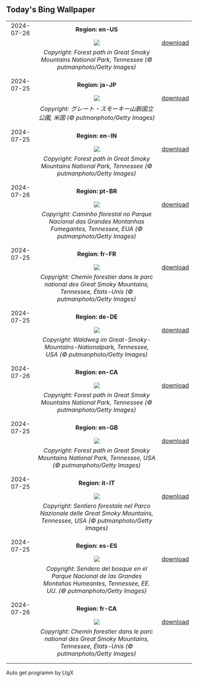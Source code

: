 ## Today's Bing Wallpaper
|      |      |      |
| :----: | :----: | :----: |
|2024-07-26|**Region: en-US**||
||![](https://www.bing.com/th?id=OHR.SmokyMountainTrail_EN-US9730767535_UHD.jpg&pid=hp&w=1152&h=648&rs=1&c=4)| [download](https://www.bing.com/th?id=OHR.SmokyMountainTrail_EN-US9730767535_UHD.jpg)|
||*Copyright: Forest path in Great Smoky Mountains National Park, Tennessee (© putmanphoto/Getty Images)*
||
|||
|2024-07-25|**Region: ja-JP**||
||![](https://www.bing.com/th?id=OHR.SmokyMountainTrail_JA-JP3526148027_UHD.jpg&pid=hp&w=1152&h=648&rs=1&c=4)| [download](https://www.bing.com/th?id=OHR.SmokyMountainTrail_JA-JP3526148027_UHD.jpg)|
||*Copyright: グレート・スモーキー山脈国立公園, 米国 (© putmanphoto/Getty Images)*
||
|||
|2024-07-25|**Region: en-IN**||
||![](https://www.bing.com/th?id=OHR.SmokyMountainTrail_EN-IN0121082113_UHD.jpg&pid=hp&w=1152&h=648&rs=1&c=4)| [download](https://www.bing.com/th?id=OHR.SmokyMountainTrail_EN-IN0121082113_UHD.jpg)|
||*Copyright: Forest path in Great Smoky Mountains National Park, Tennessee (© putmanphoto/Getty Images)*
||
|||
|2024-07-26|**Region: pt-BR**||
||![](https://www.bing.com/th?id=OHR.SmokyMountainTrail_PT-BR2635483756_UHD.jpg&pid=hp&w=1152&h=648&rs=1&c=4)| [download](https://www.bing.com/th?id=OHR.SmokyMountainTrail_PT-BR2635483756_UHD.jpg)|
||*Copyright: Caminho florestal no Parque Nacional das Grandes Montanhas Fumegantes, Tennessee, EUA (© putmanphoto/Getty Images)*
||
|||
|2024-07-25|**Region: fr-FR**||
||![](https://www.bing.com/th?id=OHR.SmokyMountainTrail_FR-FR2588316883_UHD.jpg&pid=hp&w=1152&h=648&rs=1&c=4)| [download](https://www.bing.com/th?id=OHR.SmokyMountainTrail_FR-FR2588316883_UHD.jpg)|
||*Copyright: Chemin forestier dans le parc national des Great Smoky Mountains, Tennessee, États-Unis (© putmanphoto/Getty Images)*
||
|||
|2024-07-25|**Region: de-DE**||
||![](https://www.bing.com/th?id=OHR.SmokyMountainTrail_DE-DE2050151888_UHD.jpg&pid=hp&w=1152&h=648&rs=1&c=4)| [download](https://www.bing.com/th?id=OHR.SmokyMountainTrail_DE-DE2050151888_UHD.jpg)|
||*Copyright: Waldweg im Great-Smoky-Mountains-Nationalpark, Tennessee, USA (© putmanphoto/Getty Images)*
||
|||
|2024-07-26|**Region: en-CA**||
||![](https://www.bing.com/th?id=OHR.SmokyMountainTrail_EN-CA9002253362_UHD.jpg&pid=hp&w=1152&h=648&rs=1&c=4)| [download](https://www.bing.com/th?id=OHR.SmokyMountainTrail_EN-CA9002253362_UHD.jpg)|
||*Copyright: Forest path in Great Smoky Mountains National Park, Tennessee (© putmanphoto/Getty Images)*
||
|||
|2024-07-25|**Region: en-GB**||
||![](https://www.bing.com/th?id=OHR.SmokyMountainTrail_EN-GB9959939764_UHD.jpg&pid=hp&w=1152&h=648&rs=1&c=4)| [download](https://www.bing.com/th?id=OHR.SmokyMountainTrail_EN-GB9959939764_UHD.jpg)|
||*Copyright: Forest path in Great Smoky Mountains National Park, Tennessee, USA (© putmanphoto/Getty Images)*
||
|||
|2024-07-25|**Region: it-IT**||
||![](https://www.bing.com/th?id=OHR.SmokyMountainTrail_IT-IT2739269969_UHD.jpg&pid=hp&w=1152&h=648&rs=1&c=4)| [download](https://www.bing.com/th?id=OHR.SmokyMountainTrail_IT-IT2739269969_UHD.jpg)|
||*Copyright: Sentiero forestale nel Parco Nazionale delle Great Smoky Mountains, Tennessee, USA (© putmanphoto/Getty Images)*
||
|||
|2024-07-25|**Region: es-ES**||
||![](https://www.bing.com/th?id=OHR.SmokyMountainTrail_ES-ES0918901089_UHD.jpg&pid=hp&w=1152&h=648&rs=1&c=4)| [download](https://www.bing.com/th?id=OHR.SmokyMountainTrail_ES-ES0918901089_UHD.jpg)|
||*Copyright: Sendero del bosque en el Parque Nacional de las Grandes Montañas Humeantes, Tennessee, EE. UU. (© putmanphoto/Getty Images)*
||
|||
|2024-07-26|**Region: fr-CA**||
||![](https://www.bing.com/th?id=OHR.SmokyMountainTrail_FR-CA1099318024_UHD.jpg&pid=hp&w=1152&h=648&rs=1&c=4)| [download](https://www.bing.com/th?id=OHR.SmokyMountainTrail_FR-CA1099318024_UHD.jpg)|
||*Copyright: Chemin forestier dans le parc national des Great Smoky Mountains, Tennessee, États-Unis (© putmanphoto/Getty Images)*
||
|||

Auto get programm by LtgX
